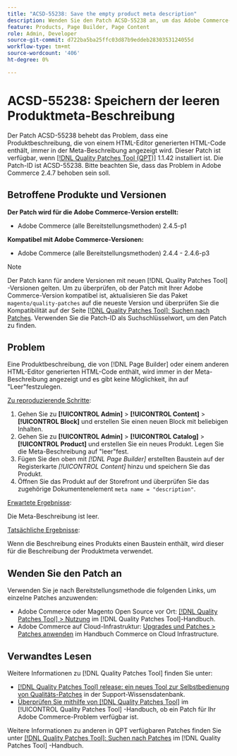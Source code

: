```yaml
---
title: "ACSD-55238: Save the empty product meta description"
description: Wenden Sie den Patch ACSD-55238 an, um das Adobe Commerce-Problem zu beheben, bei dem eine Produktbeschreibung mit HTML-Code, der von  [!DNL Page Builder] oder einem anderen HTML-Editor generiert wurde, immer in der Meta-Beschreibung angezeigt wird und es nicht möglich ist, ihn auf "Leer"festzulegen.
feature: Products, Page Builder, Page Content
role: Admin, Developer
source-git-commit: d722ba5ba25ffc03d87b9eddeb2830353124055d
workflow-type: tm+mt
source-wordcount: '406'
ht-degree: 0%

---
```


# ACSD-55238: Speichern der leeren Produktmeta-Beschreibung

Der Patch ACSD-55238 behebt das Problem, dass eine Produktbeschreibung, die von einem HTML-Editor generierten HTML-Code enthält, immer in der Meta-Beschreibung angezeigt wird. Dieser Patch ist verfügbar, wenn [[!DNL Quality Patches Tool (QPT)]](https://experienceleague.adobe.com/en/docs/commerce-knowledge-base/kb/announcements/commerce-announcements/magento-quality-patches-released-new-tool-to-self-serve-quality-patches) 1.1.42 installiert ist. Die Patch-ID ist ACSD-55238. Bitte beachten Sie, dass das Problem in Adobe Commerce 2.4.7 behoben sein soll.

## Betroffene Produkte und Versionen

**Der Patch wird für die Adobe Commerce-Version erstellt:**

* Adobe Commerce (alle Bereitstellungsmethoden) 2.4.5-p1

**Kompatibel mit Adobe Commerce-Versionen:**

* Adobe Commerce (alle Bereitstellungsmethoden) 2.4.4 - 2.4.6-p3

>[!NOTE]
>
>Der Patch kann für andere Versionen mit neuen [!DNL Quality Patches Tool] -Versionen gelten. Um zu überprüfen, ob der Patch mit Ihrer Adobe Commerce-Version kompatibel ist, aktualisieren Sie das Paket `magento/quality-patches` auf die neueste Version und überprüfen Sie die Kompatibilität auf der Seite [[!DNL Quality Patches Tool]: Suchen nach Patches](https://experienceleague.adobe.com/tools/commerce-quality-patches/index.html). Verwenden Sie die Patch-ID als Suchschlüsselwort, um den Patch zu finden.

## Problem

Eine Produktbeschreibung, die von [!DNL Page Builder] oder einem anderen HTML-Editor generierten HTML-Code enthält, wird immer in der Meta-Beschreibung angezeigt und es gibt keine Möglichkeit, ihn auf &quot;Leer&quot;festzulegen.

<u>Zu reproduzierende Schritte</u>:

1. Gehen Sie zu **[!UICONTROL Admin]** > **[!UICONTROL Content]** > **[!UICONTROL Block]** und erstellen Sie einen neuen Block mit beliebigen Inhalten.
1. Gehen Sie zu **[!UICONTROL Admin]** > **[!UICONTROL Catalog]** > **[!UICONTROL Product]** und erstellen Sie ein neues Produkt. Legen Sie die Meta-Beschreibung auf &quot;leer&quot;fest.
1. Fügen Sie den oben mit *[!DNL Page Builder]* erstellten Baustein auf der Registerkarte *[!UICONTROL Content]* hinzu und speichern Sie das Produkt.
1. Öffnen Sie das Produkt auf der Storefront und überprüfen Sie das zugehörige Dokumentenelement `meta name = "description"`.

<u>Erwartete Ergebnisse</u>:

Die Meta-Beschreibung ist leer.

<u>Tatsächliche Ergebnisse</u>:

Wenn die Beschreibung eines Produkts einen Baustein enthält, wird dieser für die Beschreibung der Produktmeta verwendet.

## Wenden Sie den Patch an

Verwenden Sie je nach Bereitstellungsmethode die folgenden Links, um einzelne Patches anzuwenden:

* Adobe Commerce oder Magento Open Source vor Ort: [[!DNL Quality Patches Tool] > Nutzung](https://experienceleague.adobe.com/docs/commerce-operations/tools/quality-patches-tool/usage.html) im [!DNL Quality Patches Tool]-Handbuch.
* Adobe Commerce auf Cloud-Infrastruktur: [Upgrades und Patches > Patches anwenden](https://experienceleague.adobe.com/docs/commerce-cloud-service/user-guide/develop/upgrade/apply-patches.html) im Handbuch Commerce on Cloud Infrastructure.

## Verwandtes Lesen

Weitere Informationen zu [!DNL Quality Patches Tool] finden Sie unter:

* [[!DNL Quality Patches Tool] release: ein neues Tool zur Selbstbedienung von Qualitäts-Patches](https://experienceleague.adobe.com/en/docs/commerce-knowledge-base/kb/announcements/commerce-announcements/magento-quality-patches-released-new-tool-to-self-serve-quality-patches) in der Support-Wissensdatenbank.
* [Überprüfen Sie mithilfe von  [!DNL Quality Patches Tool]](/help/tools/quality-patches-tool/patches-available-in-qpt/check-patch-for-magento-issue-with-magento-quality-patches.md) im [!UICONTROL Quality Patches Tool] -Handbuch, ob ein Patch für Ihr Adobe Commerce-Problem verfügbar ist.


Weitere Informationen zu anderen in QPT verfügbaren Patches finden Sie unter [[!DNL Quality Patches Tool]: Suchen nach Patches](https://experienceleague.adobe.com/tools/commerce-quality-patches/index.html) im [!DNL Quality Patches Tool] -Handbuch.
